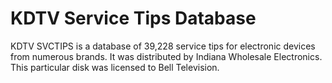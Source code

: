 # KDTV Service Tips Database

KDTV SVCTIPS is a database of 39,228 service tips for electronic devices from
numerous brands. It was distributed by Indiana Wholesale Electronics. This
particular disk was licensed to Bell Television.

